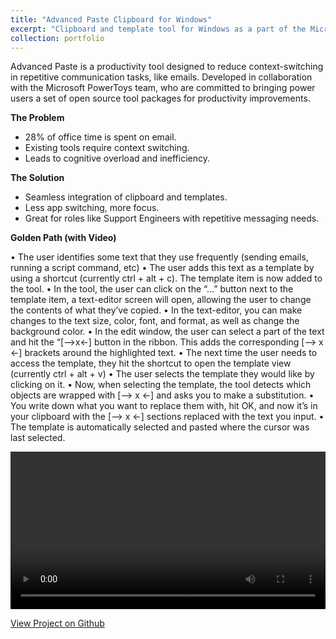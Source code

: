 ```yaml
---
title: "Advanced Paste Clipboard for Windows"
excerpt: "Clipboard and template tool for Windows as a part of the Microsoft PowerToys project."
collection: portfolio
---
```


Advanced Paste is a productivity tool designed to reduce context-switching in repetitive communication tasks, like emails. Developed in collaboration with the Microsoft PowerToys team, who are committed to bringing power users a set of open source tool packages for productivity improvements.

**The Problem**
- 28% of office time is spent on email.
- Existing tools require context switching.
- Leads to cognitive overload and inefficiency.

**The Solution**
- Seamless integration of clipboard and templates.
- Less app switching, more focus.
- Great for roles like Support Engineers with repetitive messaging needs.

**Golden Path (with Video)**

•	The user identifies some text that they use frequently (sending emails, running a script command, etc)
•	The user adds this text as a template by using a shortcut (currently ctrl + alt + c). The template item is now added to the tool.
•	In the tool, the user can click on the “…” button next to the template item, a text-editor screen will open, allowing the user to change the contents of what they’ve copied.
•	In the text-editor, you can make changes to the text size, color, font, and format, as well as change the background color. 
•	In the edit window, the user can select a part of the text and hit the “[-->x←] button in the ribbon. This adds the corresponding [--> x ←] brackets around the highlighted text.
•	The next time the user needs to access the template, they hit the shortcut to open the template view (currently ctrl + alt + v)
•	The user selects the template they would like by clicking on it.
•	Now, when selecting the template, the tool detects which objects are wrapped with [--> x ←] and asks you to make a substitution. 
•	You write down what you want to replace them with, hit OK, and now it’s in your clipboard with the [--> x ←] sections replaced with the text you input.
•	The template is automatically selected and pasted where the cursor was last selected.

<video width="100%" controls>
  <source src="/images/PowerClipboardGoldenPath.mp4" type="video/mp4">
  Your browser does not support the video tag.
</video>

[View Project on Github](https://github.com/diogoviveiros/EnhancedClipboardWPF)
